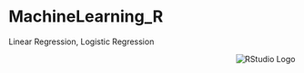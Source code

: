 # MachineLearning_R
Linear Regression, Logistic Regression


<img src="https://www.rstudio.com/wp-content/uploads/2018/10/RStudio-Logo-Flat.png" alt="RStudio Logo" style="float: right;">
